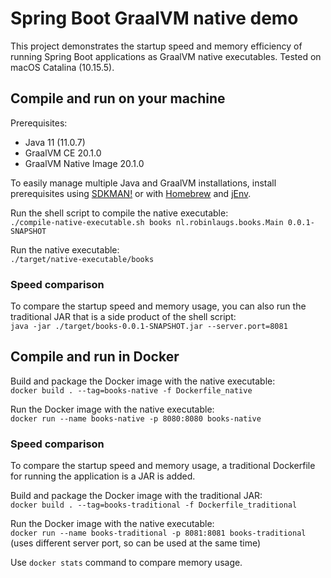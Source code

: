 # Spring Boot GraalVM native demo

This project demonstrates the startup speed and memory efficiency of running Spring Boot applications as GraalVM native executables. Tested on macOS Catalina (10.15.5).

## Compile and run on your machine

Prerequisites:
- Java 11 (11.0.7)
- GraalVM CE 20.1.0
- GraalVM Native Image 20.1.0

To easily manage multiple Java and GraalVM installations, install prerequisites using [SDKMAN!](https://sdkman.io/) or with [Homebrew](https://brew.sh/index_nl) and [jEnv](https://www.jenv.be/).

Run the shell script to compile the native executable:  
`./compile-native-executable.sh books nl.robinlaugs.books.Main 0.0.1-SNAPSHOT`

Run the native executable:  
`./target/native-executable/books`

### Speed comparison

To compare the startup speed and memory usage, you can also run the traditional JAR that is a side product of the shell script:   
`java -jar ./target/books-0.0.1-SNAPSHOT.jar --server.port=8081`

## Compile and run in Docker

Build and package the Docker image with the native executable:  
`docker build . --tag=books-native -f Dockerfile_native`

Run the Docker image with the native executable:  
`docker run --name books-native -p 8080:8080 books-native`

### Speed comparison

To compare the startup speed and memory usage, a traditional Dockerfile for running the application is a JAR is added.

Build and package the Docker image with the traditional JAR:  
`docker build . --tag=books-traditional -f Dockerfile_traditional`

Run the Docker image with the native executable:  
`docker run --name books-traditional -p 8081:8081 books-traditional`  
(uses different server port, so can be used at the same time)

Use `docker stats` command to compare memory usage.

